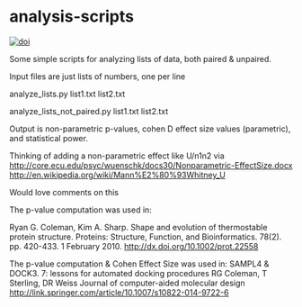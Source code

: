 analysis-scripts
================

[![doi](https://zenodo.org/badge/3853/ryancoleman/analysis-scripts.png)](http://dx.doi.org/10.5281/zenodo.10216)

Some simple scripts for analyzing lists of data, both paired &amp; unpaired. 

Input files are just lists of numbers, one per line

analyze_lists.py	list1.txt list2.txt

analyze_lists_not_paired.py	list1.txt list2.txt

Output is non-parametric p-values, cohen D effect size values (parametric), and statistical power.

Thinking of adding a non-parametric effect like U/n1n2 via 
http://core.ecu.edu/psyc/wuenschk/docs30/Nonparametric-EffectSize.docx
http://en.wikipedia.org/wiki/Mann%E2%80%93Whitney_U

Would love comments on this


The p-value computation was used in: 

Ryan G. Coleman, Kim A. Sharp. Shape and evolution of thermostable 
protein structure. Proteins: Structure, Function, and Bioinformatics. 
78(2). pp. 420-433. 1 February 2010. 
http://dx.doi.org/10.1002/prot.22558

The p-value computation & Cohen Effect Size was used in:
SAMPL4 & DOCK3. 7: lessons for automated docking procedures
RG Coleman, T Sterling, DR Weiss
Journal of computer-aided molecular design
http://link.springer.com/article/10.1007/s10822-014-9722-6


